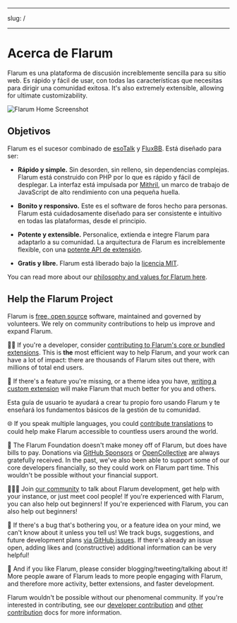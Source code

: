 - - -
slug: /
- - -

# Acerca de Flarum

Flarum es una plataforma de discusión increíblemente sencilla para su sitio web. Es rápido y fácil de usar, con todas las características que necesitas para dirigir una comunidad exitosa. It's also extremely extensible, allowing for ultimate customizability.

![Flarum Home Screenshot](/en/img/home_screenshot.png)

## Objetivos

Flarum es el sucesor combinado de [esoTalk](https://github.com/esotalk/esoTalk) y [FluxBB](https://fluxbb.org). Está diseñado para ser:

* **Rápido y simple.** Sin desorden, sin relleno, sin dependencias complejas. Flarum está construido con PHP por lo que es rápido y fácil de desplegar. La interfaz está impulsada por [Mithril](https://mithril.js.org), un marco de trabajo de JavaScript de alto rendimiento con una pequeña huella.

* **Bonito y responsivo.** Este es el software de foros hecho para personas. Flarum está cuidadosamente diseñado para ser consistente e intuitivo en todas las plataformas, desde el principio.

* **Potente y extensible.** Personalice, extienda e integre Flarum para adaptarlo a su comunidad. La arquitectura de Flarum es increíblemente flexible, con una [potente API de extensión](/extend/).

* **Gratis y libre.** Flarum está liberado bajo la [licencia MIT](https://github.com/flarum/flarum/blob/master/LICENSE).

You can read more about our [philosophy and values for Flarum here](https://discuss.flarum.org/d/28869-flarum-philosophy-and-values).

## Help the Flarum Project

Flarum is [free, open source](https://github.com/flarum/core) software, maintained and governed by volunteers. We rely on community contributions to help us improve and expand Flarum.

🧑‍💻 If you're a developer, consider [contributing to Flarum's core or bundled extensions](contributing.md). This is **the** most efficient way to help Flarum, and your work can have a lot of impact: there are thousands of Flarum sites out there, with millions of total end users.

🧩 If there's a feature you're missing, or a theme idea you have, [writing a custom extension](extend/README.md) will make Flarum that much better for you and others.

Esta guía de usuario te ayudará a crear tu propio foro usando Flarum y te enseñará los fundamentos básicos de la gestión de tu comunidad.

🌐 If you speak multiple languages, you could [contribute translations](extend/language-packs.md) to could help make Flarum accessible to countless users around the world.

💸 The Flarum Foundation doesn't make money off of Flarum, but does have bills to pay. Donations via [GitHub Sponsors](https://github.com/sponsors/flarum) or [OpenCollective](https://opencollective.com/flarum) are always gratefully received. In the past, we've also been able to support some of our core developers financially, so they could work on Flarum part time. This wouldn't be possible without your financial support.

🧑‍🤝‍🧑 Join [our community](https://discuss.flarum.org) to talk about Flarum development, get help with your instance, or just meet cool people! If you're experienced with Flarum, you can also help out beginners! If you're experienced with Flarum, you can also help out beginners!

🐛 If there's a bug that's bothering you, or a feature idea on your mind, we can't know about it unless you tell us! We track bugs, suggestions, and future development plans [via GitHub issues](https://github.com/flarum/core/issues). If there's already an issue open, adding likes and (constructive) additional information can be very helpful!

📣 And if you like Flarum, please consider blogging/tweeting/talking about it! More people aware of Flarum leads to more people engaging with Flarum, and therefore more activity, better extensions, and faster development.

Flarum wouldn't be possible without our phenomenal community. If you're interested in contributing, see our [developer contribution](contributing.md) and [other contribution](contributing-docs-translations.md) docs for more information.
